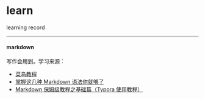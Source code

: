 # learn

learning record

---

#### markdown

写作会用到。学习来源：

- [菜鸟教程](https://www.runoob.com/markdown/md-tutorial.html '菜鸟教程')
- [掌握这几种 Markdown 语法你就够了](https://learnku.com/laravel/t/621/you-will-be-able-to-master-these-markdown-grammars)
- [Markdown 保姆级教程之基础篇（Typora 使用教程）](https://www.bilibili.com/video/BV1d741147k2?from=search&seid=11899650419580481883)

